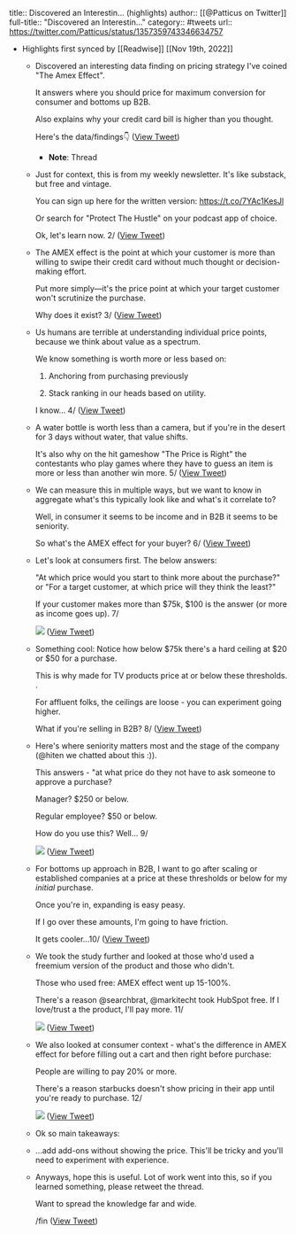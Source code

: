 title:: Discovered an Interestin... (highlights)
author:: [[@Patticus on Twitter]]
full-title:: "Discovered an Interestin..."
category:: #tweets
url:: https://twitter.com/Patticus/status/1357359743346634757

- Highlights first synced by [[Readwise]] [[Nov 19th, 2022]]
	- Discovered an interesting data finding on pricing strategy I've coined "The Amex Effect". 
	  
	  It answers where you should price for maximum conversion for consumer and bottoms up B2B. 
	  
	  Also explains why your credit card bill is higher than you thought.
	  
	  Here's the data/findings👇 ([View Tweet](https://twitter.com/Patticus/status/1357359700866707459))
		- **Note**: Thread
	- Just for context, this is from my weekly newsletter. It's like substack, but free and vintage. 
	  
	  You can sign up here for the written version: https://t.co/7YAc1KesJl
	  
	  Or search for "Protect The Hustle" on your podcast app of choice. 
	  
	  Ok, let's learn now. 2/ ([View Tweet](https://twitter.com/Patticus/status/1357359702401835013))
	- The AMEX effect is the point at which your customer is more than willing to swipe their credit card without much thought or decision-making effort. 
	  
	  Put more simply—it's the price point at which your target customer won't scrutinize the purchase.
	  
	  Why does it exist? 3/ ([View Tweet](https://twitter.com/Patticus/status/1357359704222167044))
	- Us humans are terrible at understanding individual price points, because we think about value as a spectrum. 
	  
	  We know something is worth more or less based on: 
	  
	  1. Anchoring from purchasing previously
	  
	  2. Stack ranking in our heads based on utility. 
	  
	  I know... 4/ ([View Tweet](https://twitter.com/Patticus/status/1357359706151469058))
	- A water bottle is worth less than a camera, but if you're in the desert for 3 days without water, that value shifts. 
	  
	  It's also why on the hit gameshow "The Price is Right" the contestants who play games where they have to guess an item is more or less than another win more. 5/ ([View Tweet](https://twitter.com/Patticus/status/1357359708286377985))
	- We can measure this in multiple ways, but we want to know in aggregate what's this typically look like and what's it correlate to? 
	  
	  Well, in consumer it seems to be income and in B2B it seems to be seniority. 
	  
	  So what's the AMEX effect for your buyer? 6/ ([View Tweet](https://twitter.com/Patticus/status/1357359710006087685))
	- Let's look at consumers first. The below answers: 
	  
	  "At which price would you start to think more about the purchase?" or "For a target customer, at which price will they think the least?"
	  
	  If your customer makes more than $75k, $100 is the answer (or more as income goes up). 7/ 
	  
	  ![](https://pbs.twimg.com/media/EtZJRk8WYAErziK.jpg) ([View Tweet](https://twitter.com/Patticus/status/1357359716993802241))
	- Something cool: Notice how below $75k there's a hard ceiling at $20 or $50 for a purchase. 
	  
	  This is why made for TV products price at or below these thresholds. . 
	  
	  For affluent folks, the ceilings are loose - you can experiment going higher. 
	  
	  What if you're selling in B2B? 8/ ([View Tweet](https://twitter.com/Patticus/status/1357359719019642882))
	- Here's where seniority matters most and the stage of the company (@hiten we chatted about this :)). 
	  
	  This answers - "at what price do they not have to ask someone to approve a purchase? 
	  
	  Manager? $250 or below. 
	  
	  Regular employee? $50 or below. 
	  
	  How do you use this? Well... 9/ 
	  
	  ![](https://pbs.twimg.com/media/EtZJqmzXIAI-8NZ.jpg) ([View Tweet](https://twitter.com/Patticus/status/1357359723381719042))
	- For bottoms up approach in B2B, I want to go after scaling or established companies at a price at these thresholds or below for my *initial* purchase. 
	  
	  Once you're in, expanding is easy peasy. 
	  
	  If I go over these amounts, I'm going to have friction. 
	  
	  It gets cooler...10/ ([View Tweet](https://twitter.com/Patticus/status/1357359725344612352))
	- We took the study further and looked at those who'd used a freemium version of the product and those who didn't. 
	  
	  Those who used free: AMEX effect went up 15-100%. 
	  
	  There's a reason @searchbrat, @markitecht took HubSpot free.  If I love/trust a the product, I'll pay more. 11/ 
	  
	  ![](https://pbs.twimg.com/media/EtZLBrcWYAMf5Tq.jpg) ([View Tweet](https://twitter.com/Patticus/status/1357359730801463297))
	- We also looked at consumer context - what's the difference in AMEX effect for before filling out a cart and then right before purchase: 
	  
	  People are willing to pay 20% or more.
	  
	  There's a reason starbucks doesn't show pricing in their app until you're ready to purchase. 12/ 
	  
	  ![](https://pbs.twimg.com/media/EtZLYrcXIAEB-6A.jpg) ([View Tweet](https://twitter.com/Patticus/status/1357359736006533126))
	- Ok so main takeaways:
	- ...add add-ons without showing the price. This'll be tricky and you'll need to experiment with experience.
	- Anyways, hope this is useful. Lot of work went into this, so if you learned something, please retweet the thread. 
	  
	  Want to spread the knowledge far and wide. 
	  
	  /fin ([View Tweet](https://twitter.com/Patticus/status/1357359743346634757))
